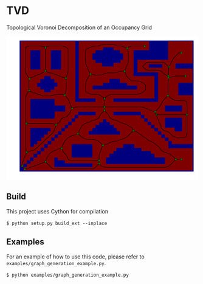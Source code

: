 # TVD
Topological Voronoi Decomposition of an Occupancy Grid

![Demo](imgs/demo.png)

## Build
This project uses Cython for compilation

    $ python setup.py build_ext --inplace

## Examples
For an example of how to use this code, please refer to
`examples/graph_generation_example.py`.

    $ python examples/graph_generation_example.py
